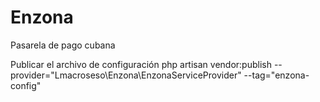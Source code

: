 # Enzona
Pasarela de pago cubana

 Publicar el archivo de configuración
php artisan vendor:publish --provider="Lmacroseso\Enzona\EnzonaServiceProvider" --tag="enzona-config"
